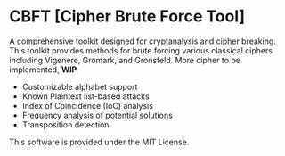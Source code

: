 # CBFT [Cipher Brute Force Tool]

A comprehensive toolkit designed for cryptanalysis and cipher breaking.
This toolkit provides methods for brute forcing various classical ciphers including Vigenere, Gromark, and Gronsfeld.
More cipher to be implemented, **WIP**

- Customizable alphabet support
- Known Plaintext list-based attacks
- Index of Coincidence (IoC) analysis
- Frequency analysis of potential solutions
- Transposition detection

This software is provided under the MIT License.
